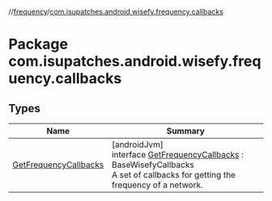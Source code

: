 //[frequency](../../index.md)/[com.isupatches.android.wisefy.frequency.callbacks](index.md)

# Package com.isupatches.android.wisefy.frequency.callbacks

## Types

| Name | Summary |
|---|---|
| [GetFrequencyCallbacks](-get-frequency-callbacks/index.md) | [androidJvm]<br>interface [GetFrequencyCallbacks](-get-frequency-callbacks/index.md) : BaseWisefyCallbacks<br>A set of callbacks for getting the frequency of a network. |
